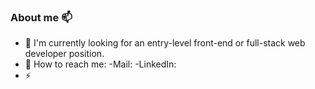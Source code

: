 ### About me 📫

- 🌱 I'm currently looking for an entry-level front-end or full-stack web developer position. 
- 💬 How to reach me:
 -Mail:
 -LinkedIn:
- ⚡ 

